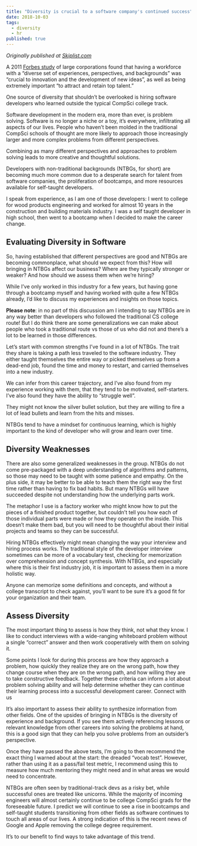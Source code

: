 ```yaml
---
title: "Diversity is crucial to a software company's continued success"
date: 2018-10-03
tags: 
  - diversity
  - hr
published: true
---
```

_Originally published at [Skiplist.com](https://www.skiplist.com/blog/diversity-success-google-apple)_

A 2011 [Forbes study](https://www.forbes.com/forbesinsights/innovation_diversity/index.html) of large corporations found that having a workforce with a “diverse set of experiences, perspectives, and backgrounds” was “crucial to innovation and the development of new ideas”, as well as being extremely important “to attract and retain top talent.” 

One source of diversity that shouldn’t be overlooked is hiring software developers who learned outside the typical CompSci college track.

Software development in the modern era, more than ever, is problem solving. Software is no longer a niche or a toy, it’s everywhere, infiltrating all aspects of our lives. People who haven’t been molded in the traditional CompSci schools of thought are more likely to approach those increasingly larger and more complex problems from different perspectives. 

Combining as many different perspectives and approaches to problem solving leads to more creative and thoughtful solutions.

Developers with non-traditional backgrounds (NTBGs, for short) are becoming much more common due to a desperate search for talent from software companies, the proliferation of bootcamps, and more resources available for self-taught developers. 

I speak from experience, as I am one of those developers: I went to college for wood products engineering and worked for almost 10 years in the construction and building materials industry. I was a self taught developer in high school, then went to a bootcamp when I decided to make the career change.

## Evaluating Diversity in Software

So, having established that different perspectives are good and NTBGs are becoming commonplace, what should we expect from this? How will bringing in NTBGs affect our business? Where are they typically stronger or weaker? And how should we assess them when we’re hiring? 

While I’ve only worked in this industry for a few years, but having gone through a bootcamp myself and having worked with quite a few NTBGs already, I’d like to discuss my experiences and insights on those topics.

**Please note**: in no part of this discussion am I intending to say NTBGs are in any way better than developers who followed the traditional CS college route! But I do think there are some generalizations we can make about people who took a traditional route vs those of us who did not and there’s a lot to be learned in those differences.

Let’s start with common strengths I’ve found in a lot of NTBGs. The trait they share is taking a path less traveled to the software industry. They either taught themselves the entire way or picked themselves up from a dead-end job, found the time and money to restart, and carried themselves into a new industry. 

We can infer from this career trajectory, and I’ve also found from my experience working with them, that they tend to be motivated, self-starters. I’ve also found they have the ability to “struggle well”. 

They might not know the silver bullet solution, but they are willing to fire a lot of lead bullets and learn from the hits and misses. 

NTBGs tend to have a mindset for continuous learning, which is highly important to the kind of developer who will grow and learn over time.

## Diversity Weaknesses

There are also some generalized weaknesses in the group. NTBGs do not come pre-packaged with a deep understanding of algorithms and patterns, so those may need to be taught with some patience and empathy. On the plus side, it may be better to be able to teach them the right way the first time rather than having to fix bad habits. But many NTBGs will have succeeded despite not understanding how the underlying parts work. 

The metaphor I use is a factory worker who might know how to put the pieces of a finished product together, but couldn’t tell you how each of those individual parts were made or how they operate on the inside. This doesn’t make them bad, but you will need to be thoughtful about their initial projects and teams so they can be successful.

Hiring NTBGs effectively might mean changing the way your interview and hiring process works. The traditional style of the developer interview sometimes can be more of a vocabulary test, checking for memorization over comprehension and concept synthesis. With NTBGs, and especially where this is their first industry job, it is important to assess them in a more holistic way. 

Anyone can memorize some definitions and concepts, and without a college transcript to check against, you’ll want to be sure it’s a good fit for your organization and their team.

## Assess Diversity

The most important thing to assess is how they think, not what they know. I like to conduct interviews with a wide-ranging whiteboard problem without a single “correct” answer and then work cooperatively with them on solving it. 

Some points I look for during this process are how they approach a problem, how quickly they realize they are on the wrong path, how they change course when they are on the wrong path, and how willing they are to take constructive feedback. Together these criteria can inform a lot about problem solving ability and will help determine whether they can continue their learning process into a successful development career.
Connect with us

It’s also important to assess their ability to synthesize information from other fields. One of the upsides of bringing in NTBGs is the diversity of experience and background. If you see them actively referencing lessons or relevant knowledge from other careers into solving the problems at hand, this is a good sign that they can help you solve problems from an outsider’s perspective.

Once they have passed the above tests, I’m going to then recommend the exact thing I warned about at the start: the dreaded “vocab test”. However, rather than using it as a pass/fail test metric, I recommend using this to measure how much mentoring they might need and in what areas we would need to concentrate.

NTBGs are often seen by traditional-track devs as a risky bet, while successful ones are treated like unicorns. While the majority of incoming engineers will almost certainly continue to be college CompSci grads for the foreseeable future. I predict we will continue to see a rise in bootcamps and self-taught students transitioning from other fields as software continues to touch all areas of our lives. A strong indication of this is the recent news of Google and Apple removing the college degree requirement. 

It’s to our benefit to find ways to take advantage of this trend.
